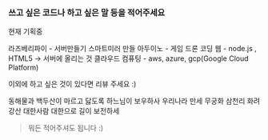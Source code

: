 ### 쓰고 싶은 코드나 하고 싶은 말 등을 적어주세요

현재 기획중

라즈베리파이 - 서버만들기
스마트미러 만들
아두이노 - 게임
드론
코딩
웹 - node.js , HTML5 -> 서버에 올리는 것
클라우드 컴퓨팅 - aws, azure, gcp(Google Cloud Platform)

이외에 하고 싶은 것이 있다면 리뷰 주세요 :)

동해물과 백두산이 마르고 닳도록 하느님이 보우하사 우리나라 만세 무궁화 삼천리 화려강산 대한사람 대한으로 길이 보전하세

>뭐든 적어주셔도 됩니다 :)